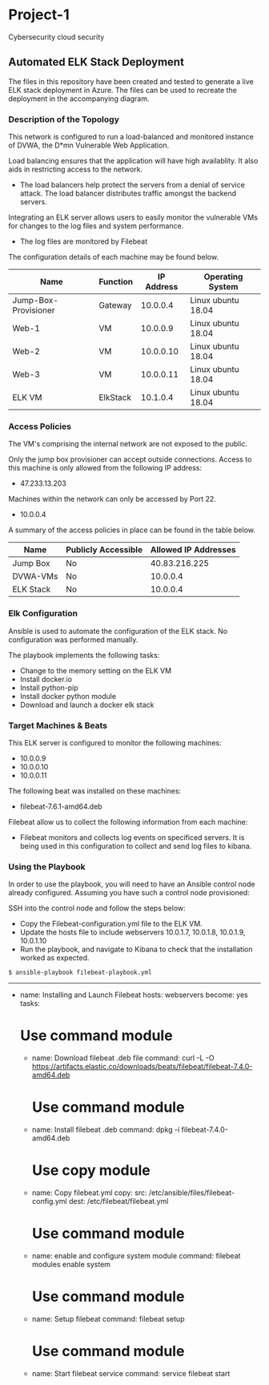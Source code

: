 # Project-1
Cybersecurity cloud security

## Automated ELK Stack Deployment

The files in this repository have been created and tested to generate a live ELK stack deployment in Azure. The files can be used to recreate the deployment in the accompanying diagram.

### Description of the Topology

This network is configured to run  a load-balanced and monitored instance of DVWA, the D*mn Vulnerable Web Application.

Load balancing ensures that the application will have high availablity. It also aids in restricting access to the network.
- The load balancers help protect the servers from a denial of service attack. The load balancer distributes traffic amongst the backend servers.

Integrating an ELK server allows users to easily monitor the vulnerable VMs for changes to the log files and system performance.
- The log files are monitored by Filebeat


The configuration details of each machine may be found below.

| Name                  | Function   | IP Address | Operating System |
|-----------------------|------------|------------|------------------|
| Jump-Box-Provisioner  | Gateway    | 10.0.0.4   |Linux ubuntu 18.04|
| Web-1                 | VM         | 10.0.0.9   |Linux ubuntu 18.04|
| Web-2                 | VM         | 10.0.0.10  |Linux ubuntu 18.04|
| Web-3                 | VM         | 10.0.0.11  |Linux ubuntu 18.04|
| ELK VM                | ElkStack   | 10.1.0.4   |Linux ubuntu 18.04|

### Access Policies

The VM's comprising the internal network are not exposed to the public. 

Only the jump box provisioner can accept outside connections. Access to this machine is only allowed from the following IP address:
- 47.233.13.203

Machines within the network can only be accessed by Port 22.
- 10.0.0.4

A summary of the access policies in place can be found in the table below.

| Name     | Publicly Accessible | Allowed IP Addresses |
|----------|---------------------|----------------------|
| Jump Box |     No              | 40.83.216.225        |
| DVWA-VMs |     No              | 10.0.0.4             |
| ELK Stack|     No              | 10.0.0.4             |

### Elk Configuration

Ansible is used to automate the configuration of the ELK stack. No configuration was performed manually.

The playbook implements the following tasks:
* Change to the memory setting on the ELK VM
* Install docker.io
* Install python-pip
* Install docker python module
* Download and launch a docker elk stack

### Target Machines & Beats
This ELK server is configured to monitor the following machines:
* 10.0.0.9
* 10.0.0.10
* 10.0.0.11

The following beat was installed on these machines:
- filebeat-7.6.1-amd64.deb

Filebeat allow us to collect the following information from each machine:
-  Filebeat monitors and collects log events on specificed servers. It is being used in this configuration to collect and send log files to kibana.

### Using the Playbook
In order to use the playbook, you will need to have an Ansible control node already configured. Assuming you have such a control node provisioned: 

SSH into the control node and follow the steps below:
- Copy the Filebeat-configuration.yml file to the ELK VM.
- Update the hosts file to include webservers 10.0.1.7, 10.0.1.8, 10.0.1.9, 10.0.1.10
- Run the playbook, and navigate to Kibana to check that the installation worked as expected.

`$ ansible-playbook filebeat-playbook.yml`

---
- name: Installing and Launch Filebeat
  hosts: webservers
  become: yes
  tasks:
    # Use command module
  - name: Download filebeat .deb file
    command: curl -L -O https://artifacts.elastic.co/downloads/beats/filebeat/filebeat-7.4.0-amd64.deb

    # Use command module
  - name: Install filebeat .deb
    command: dpkg -i filebeat-7.4.0-amd64.deb

    # Use copy module
  - name: Copy filebeat.yml
    copy:
      src: /etc/ansible/files/filebeat-config.yml
      dest: /etc/filebeat/filebeat.yml

    # Use command module
  - name: enable and configure system module
    command: filebeat modules enable system

    # Use command module
  - name: Setup filebeat
    command: filebeat setup

    # Use command module
  - name: Start filebeat service
    command: service filebeat start
